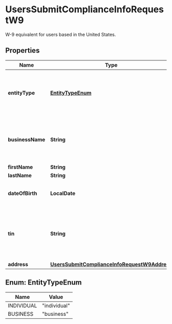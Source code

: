 

# UsersSubmitComplianceInfoRequestW9

W-9 equivalent for users based in the United States.

## Properties

| Name | Type | Description | Notes |
|------------ | ------------- | ------------- | -------------|
|**entityType** | [**EntityTypeEnum**](#EntityTypeEnum) | Type of entity filling out the W-9, &#x60;business&#x60; or &#x60;individual&#x60;. |  |
|**businessName** | **String** | Legal bussiness name. Required if &#x60;entity_type&#x60; is &#x60;business&#x60;. |  [optional] |
|**firstName** | **String** |  |  [optional] |
|**lastName** | **String** |  |  [optional] |
|**dateOfBirth** | **LocalDate** | Required if &#x60;entity_type&#x60; is &#x60;individual&#x60;. |  |
|**tin** | **String** | SSN if &#x60;entity_type&#x60; is &#x60;individual&#x60;. EIN if &#x60;entity_type&#x60; is &#x60;business&#x60;. |  |
|**address** | [**UsersSubmitComplianceInfoRequestW9Address**](UsersSubmitComplianceInfoRequestW9Address.md) |  |  |



## Enum: EntityTypeEnum

| Name | Value |
|---- | -----|
| INDIVIDUAL | &quot;individual&quot; |
| BUSINESS | &quot;business&quot; |



